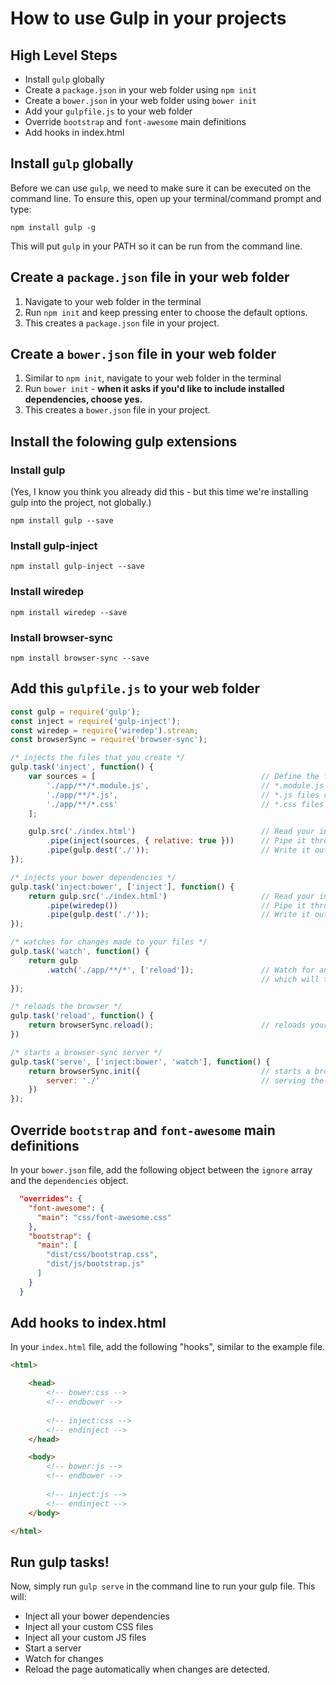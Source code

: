 # How to use Gulp in your projects

## High Level Steps
- Install `gulp` globally
- Create a `package.json` in your web folder using `npm init`
- Create a `bower.json` in your web folder using `bower init`
- Add your `gulpfile.js` to your web folder
- Override `bootstrap` and `font-awesome` main definitions
- Add hooks in index.html

## Install `gulp` globally
Before we can use `gulp`, we need to make sure it can be executed on the command line. To ensure this, open up your terminal/command prompt and type:

`npm install gulp -g`

This will put `gulp` in your PATH so it can be run from the command line.

## Create a `package.json` file in your web folder
1. Navigate to your web folder in the terminal
2. Run `npm init` and keep pressing enter to choose the default options.
3. This creates a `package.json` file in your project.

## Create a `bower.json` file in your web folder

1. Similar to `npm init`, navigate to your web folder in the terminal
2. Run `bower init` - **when it asks if you'd like to include installed dependencies, choose yes.**
3. This creates a `bower.json` file in your project.

## Install the folowing gulp extensions
### Install gulp
(Yes, I know you think you already did this - but this time we're installing gulp into the project, not globally.)

`npm install gulp --save`

### Install gulp-inject
`npm install gulp-inject --save`

### Install wiredep
`npm install wiredep --save`

### Install browser-sync
`npm install browser-sync --save`

## Add this `gulpfile.js` to your web folder
```js
const gulp = require('gulp');const inject = require('gulp-inject');const wiredep = require('wiredep').stream;const browserSync = require('browser-sync');/* injects the files that you create */gulp.task('inject', function() {	var sources = [										// Define the files we'd like to inject		'./app/**/*.module.js', 						// *.module.js files go first		'./app/**/*.js', 								// *.js files come next		'./app/**/*.css'								// *.css files come next	];    gulp.src('./index.html') 							// Read your index.html        .pipe(inject(sources, { relative: true })) 		// Pipe it through gulp-inject        .pipe(gulp.dest('./')); 						// Write it out to ./});/* injects your bower dependencies */gulp.task('inject:bower', ['inject'], function() {    return gulp.src('./index.html') 					// Read your index.html        .pipe(wiredep()) 								// Pipe it through wiredep        .pipe(gulp.dest('./')); 						// Write it out to ./});/* watches for changes made to your files */gulp.task('watch', function() {    return gulp        .watch('./app/**/*', ['reload']); 				// Watch for any changes in your app folder    													// which will trigger the 'reload' task});/* reloads the browser */gulp.task('reload', function() {    return browserSync.reload(); 						// reloads your app through browser-sync})/* starts a browser-sync server */gulp.task('serve', ['inject:bower', 'watch'], function() {    return browserSync.init({ 							// starts a browser-sync service        server: './' 									// serving the ./ directory    })});
```

## Override `bootstrap` and `font-awesome` main definitions
In your `bower.json` file, add the following object between the `ignore` array and the `dependencies` object.

```json
  "overrides": {    "font-awesome": {      "main": "css/font-awesome.css"    },    "bootstrap": {      "main": [        "dist/css/bootstrap.css",        "dist/js/bootstrap.js"      ]    }  }
```

## Add hooks to index.html
In your `index.html` file, add the following "hooks", similar to the example file.

```html
<html>

	<head>
		<!-- bower:css -->
		<!-- endbower -->
	
		<!-- inject:css -->
		<!-- endinject -->
	</head>

	<body>
		<!-- bower:js -->
		<!-- endbower -->
		
		<!-- inject:js -->
		<!-- endinject -->
	</body>

</html>
```

## Run gulp tasks!
Now, simply run `gulp serve` in the command line to run your gulp file. This will:

- Inject all your bower dependencies
- Inject all your custom CSS files
- Inject all your custom JS files
- Start a server
- Watch for changes
- Reload the page automatically when changes are detected.